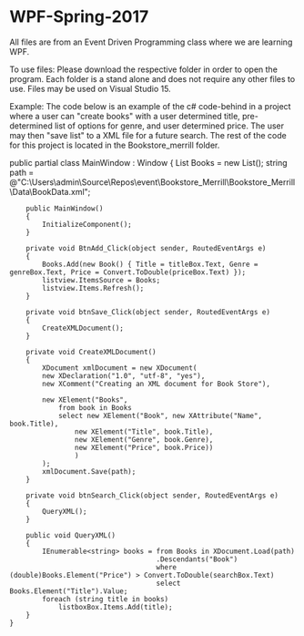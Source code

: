 # WPF-Spring-2017

All files are from an Event Driven Programming class where we are learning WPF.

To use files: Please download the respective folder in order to open the program.  Each folder is a stand alone and does not require any other files to use.  Files may be used on Visual Studio 15.

Example: The code below is an example of the c# code-behind in a project where a user can "create books" with a user determined title, pre-determined list of options for genre, and user determined price.  The user may then "save list" to a XML file for a future search.  The rest of the code for this project is located in the Bookstore_merrill folder.


   public partial class MainWindow : Window
    {
        List<Book> Books = new List<Book>();
        string path = @"C:\Users\admin\Source\Repos\event\Bookstore_Merrill\Bookstore_Merrill\Data\BookData.xml";

        public MainWindow()
        {
            InitializeComponent();
        }

        private void BtnAdd_Click(object sender, RoutedEventArgs e)
        {
            Books.Add(new Book() { Title = titleBox.Text, Genre = genreBox.Text, Price = Convert.ToDouble(priceBox.Text) });
            listview.ItemsSource = Books;
            listview.Items.Refresh();
        }

        private void btnSave_Click(object sender, RoutedEventArgs e)
        {
            CreateXMLDocument();
        }

        private void CreateXMLDocument()
        {
            XDocument xmlDocument = new XDocument(
            new XDeclaration("1.0", "utf-8", "yes"),
            new XComment("Creating an XML document for Book Store"),

            new XElement("Books",
                from book in Books
                select new XElement("Book", new XAttribute("Name", book.Title),
                    new XElement("Title", book.Title),
                    new XElement("Genre", book.Genre),
                    new XElement("Price", book.Price))
                    )
            );
            xmlDocument.Save(path);
        }

        private void btnSearch_Click(object sender, RoutedEventArgs e)
        {
            QueryXML();
        }

        public void QueryXML()
        {
            IEnumerable<string> books = from Books in XDocument.Load(path)
                                        .Descendants("Book")
                                        where (double)Books.Element("Price") > Convert.ToDouble(searchBox.Text)
                                        select Books.Element("Title").Value;
            foreach (string title in books)
                listboxBox.Items.Add(title);
        }
    }

